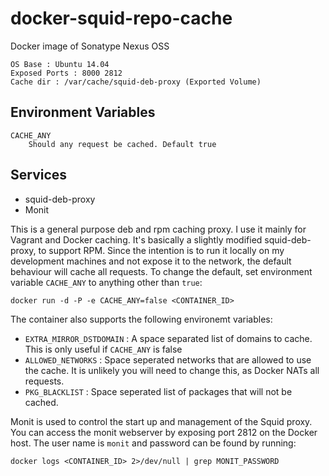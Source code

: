 docker-squid-repo-cache
=======================

Docker image of Sonatype Nexus OSS

    OS Base : Ubuntu 14.04
    Exposed Ports : 8000 2812
    Cache dir : /var/cache/squid-deb-proxy (Exported Volume)

Environment Variables
---------------------
    CACHE_ANY
        Should any request be cached. Default true

Services
--------

  * squid-deb-proxy
  * Monit

This is a general purpose deb and rpm caching proxy. I use it mainly for Vagrant and Docker caching.
It's basically a slightly modified squid-deb-proxy, to support RPM. Since the intention is to run it
locally on my development machines and not expose it to the network, the default behaviour will cache all requests.
To change the default, set environment variable `CACHE_ANY` to anything other than `true`:

  `docker run -d -P -e CACHE_ANY=false <CONTAINER_ID>`

The container also supports the following environemt variables:

  * `EXTRA_MIRROR_DSTDOMAIN` : A space separated list of domains to cache. This is only useful if
    `CACHE_ANY` is false
  * `ALLOWED_NETWORKS` : Space seperated networks that are allowed to use the cache. It is unlikely you will need to 
    change this, as Docker NATs all requests.
  * `PKG_BLACKLIST` : Space seperated list of packages that will not be cached.

Monit is used to control the start up and management of the Squid proxy. You can access the monit webserver
by exposing port 2812 on the Docker host. The user name is `monit` and password can be found by running:

    docker logs <CONTAINER_ID> 2>/dev/null | grep MONIT_PASSWORD

